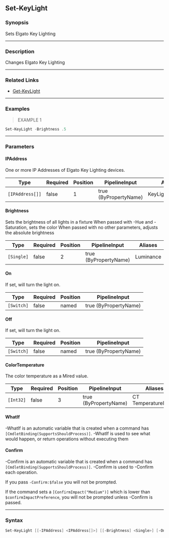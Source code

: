 Set-KeyLight
------------

### Synopsis
Sets Elgato Key Lighting

---

### Description

Changes Elgato Key Lighting

---

### Related Links
* [Get-KeyLight](Get-KeyLight.md)

---

### Examples
> EXAMPLE 1

```PowerShell
Set-KeyLight -Brightness .5
```

---

### Parameters
#### **IPAddress**
One or more IP Addresses of Elgato Key Lighting devices.

|Type           |Required|Position|PipelineInput        |Aliases          |
|---------------|--------|--------|---------------------|-----------------|
|`[IPAddress[]]`|false   |1       |true (ByPropertyName)|KeyLightIPAddress|

#### **Brightness**
Sets the brightness of all lights in a fixture
When passed with -Hue and -Saturation, sets the color
When passed with no other parameters, adjusts the absolute brightness

|Type      |Required|Position|PipelineInput        |Aliases  |
|----------|--------|--------|---------------------|---------|
|`[Single]`|false   |2       |true (ByPropertyName)|Luminance|

#### **On**
If set, will turn the light on.

|Type      |Required|Position|PipelineInput        |
|----------|--------|--------|---------------------|
|`[Switch]`|false   |named   |true (ByPropertyName)|

#### **Off**
If set, will turn the light on.

|Type      |Required|Position|PipelineInput        |
|----------|--------|--------|---------------------|
|`[Switch]`|false   |named   |true (ByPropertyName)|

#### **ColorTemperature**
The color temperature as a Mired value.

|Type     |Required|Position|PipelineInput        |Aliases                |
|---------|--------|--------|---------------------|-----------------------|
|`[Int32]`|false   |3       |true (ByPropertyName)|CT<br/>TemperatureMired|

#### **WhatIf**
-WhatIf is an automatic variable that is created when a command has ```[CmdletBinding(SupportsShouldProcess)]```.
-WhatIf is used to see what would happen, or return operations without executing them
#### **Confirm**
-Confirm is an automatic variable that is created when a command has ```[CmdletBinding(SupportsShouldProcess)]```.
-Confirm is used to -Confirm each operation.

If you pass ```-Confirm:$false``` you will not be prompted.

If the command sets a ```[ConfirmImpact("Medium")]``` which is lower than ```$confirmImpactPreference```, you will not be prompted unless -Confirm is passed.

---

### Syntax
```PowerShell
Set-KeyLight [[-IPAddress] <IPAddress[]>] [[-Brightness] <Single>] [-On] [-Off] [[-ColorTemperature] <Int32>] [-WhatIf] [-Confirm] [<CommonParameters>]
```

